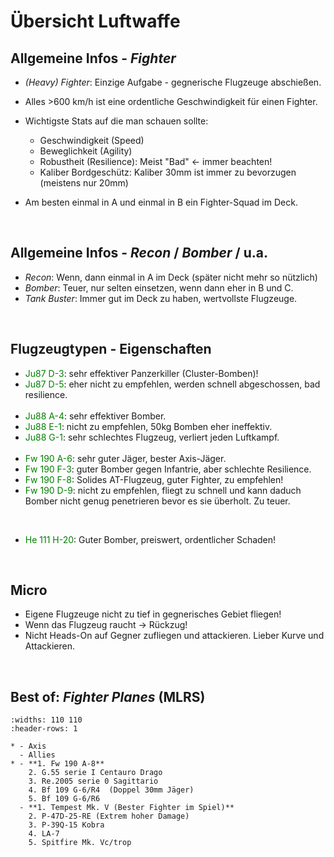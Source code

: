 # Übersicht Luftwaffe

## Allgemeine Infos - *Fighter*

- *(Heavy) Fighter*: Einzige Aufgabe - gegnerische Flugzeuge abschießen.  

- Alles >600 km/h ist eine ordentliche Geschwindigkeit für einen Fighter.  

- Wichtigste Stats auf die man schauen sollte:  
   - Geschwindigkeit (Speed)  
   - Beweglichkeit (Agility)  
   - Robustheit (Resilience): Meist "Bad" <- immer beachten!  
   - Kaliber Bordgeschütz: Kaliber 30mm ist immer zu bevorzugen (meistens nur 20mm)  

- Am besten einmal in A und einmal in B ein Fighter-Squad im Deck.  

&nbsp;

## Allgemeine Infos - *Recon* / *Bomber* / u.a.

- *Recon*: Wenn, dann einmal in A im Deck (später nicht mehr so nützlich)  
- *Bomber*: Teuer, nur selten einsetzen, wenn dann eher in B und C.  
- *Tank Buster*: Immer gut im Deck zu haben, wertvollste Flugzeuge.  

&nbsp;

## Flugzeugtypen - Eigenschaften

- <span style="color:green">Ju87 D-3</span>: sehr effektiver Panzerkiller (Cluster-Bomben)!  
- <span style="color:green">Ju87 D-5</span>: eher nicht zu empfehlen, werden schnell abgeschossen, bad resilience.  
&nbsp;
- <span style="color:green">Ju88 A-4</span>: sehr effektiver Bomber.  
- <span style="color:green">Ju88 E-1</span>: nicht zu empfehlen, 50kg Bomben eher ineffektiv.  
- <span style="color:green">Ju88 G-1</span>: sehr schlechtes Flugzeug, verliert jeden Luftkampf.  
&nbsp;
- <span style="color:green">Fw 190 A-6</span>: sehr guter Jäger, bester Axis-Jäger.  
- <span style="color:green">Fw 190 F-3</span>: guter Bomber gegen Infantrie, aber schlechte Resilience.  
- <span style="color:green">Fw 190 F-8</span>: Solides AT-Flugzeug, guter Fighter, zu empfehlen!  
- <span style="color:green">Fw 190 D-9</span>: nicht zu empfehlen, fliegt zu schnell und kann daduch Bomber 
  nicht genug penetrieren bevor es sie überholt. Zu teuer.  

&nbsp;
- <span style="color:green">He 111 H-20</span>: Guter Bomber, preiswert, ordentlicher Schaden!  

&nbsp;

## Micro

- Eigene Flugzeuge nicht zu tief in gegnerisches Gebiet fliegen!  
- Wenn das Flugzeug raucht &rarr; Rückzug!  
- Nicht Heads-On auf Gegner zufliegen und attackieren. Lieber Kurve und Attackieren.  

&nbsp;

## Best of: *Fighter Planes* (MLRS)  

```{list-table}
:widths: 110 110
:header-rows: 1

* - Axis
  - Allies
* - **1. Fw 190 A-8**  
    2. G.55 serie I Centauro Drago  
    3. Re.2005 serie 0 Sagittario  
    4. Bf 109 G-6/R4  (Doppel 30mm Jäger)  
    5. Bf 109 G-6/R6  
  - **1. Tempest Mk. V (Bester Fighter im Spiel)**  
    2. P-47D-25-RE (Extrem hoher Damage)  
    3. P-39Q-15 Kobra  
    4. LA-7  
    5. Spitfire Mk. Vc/trop
```